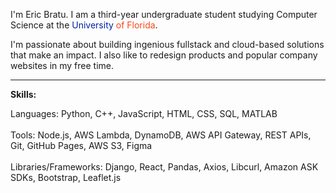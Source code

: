 I'm Eric Bratu. I am a third-year undergraduate student studying Computer Science at the <span style="color: #0021A5;">University</span><span style="color: #FA4616;"> of Florida</span>.

I'm passionate about building ingenious fullstack and cloud-based solutions that make an impact. I also like to redesign products and popular company websites in my free time.

---

**Skills:**

Languages: Python, C++, JavaScript, HTML, CSS, SQL, MATLAB  
<br>Tools: Node.js, AWS Lambda, DynamoDB, AWS API Gateway, REST APIs, Git, GitHub Pages, AWS S3, Figma  
<br>Libraries/Frameworks: Django, React, Pandas, Axios, Libcurl, Amazon ASK SDKs, Bootstrap, Leaflet.js
